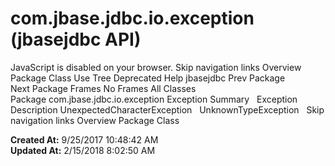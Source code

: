 # com.jbase.jdbc.io.exception (jbasejdbc   API)

JavaScript is disabled on your browser. Skip navigation links Overview Package Class Use Tree Deprecated Help jbasejdbc Prev Package Next Package Frames No Frames All Classes Package com.jbase.jdbc.io.exception Exception Summary   Exception Description UnexpectedCharacterException   UnknownTypeException   Skip navigation links Overview Package Class  

**Created At:** 9/25/2017 10:48:42 AM  
**Updated At:** 2/15/2018 8:02:50 AM  

